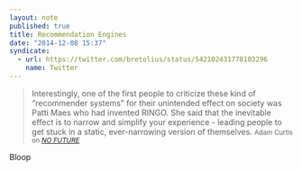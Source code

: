 ```yaml
---
layout: note
published: true
title: Recommendation Engines
date: "2014-12-08 15:37"
syndicate:
  - url: https://twitter.com/bretolius/status/542102431778103296
    name: Twitter
---
```


> Interestingly, one of the first people to criticize these kind of “recommender systems” for their unintended effect on society was Patti Maes who had invented RINGO. She said that the inevitable effect is to narrow and simplify your experience - leading people to get stuck in a static, ever-narrowing version of themselves.
> <small>Adam Curtis on <a href="http://www.bbc.co.uk/blogs/adamcurtis/posts/NO-FUTURE##stuck+in+a+static"><cite title="NO FUTURE">NO FUTURE</cite></a></small>

Bloop
